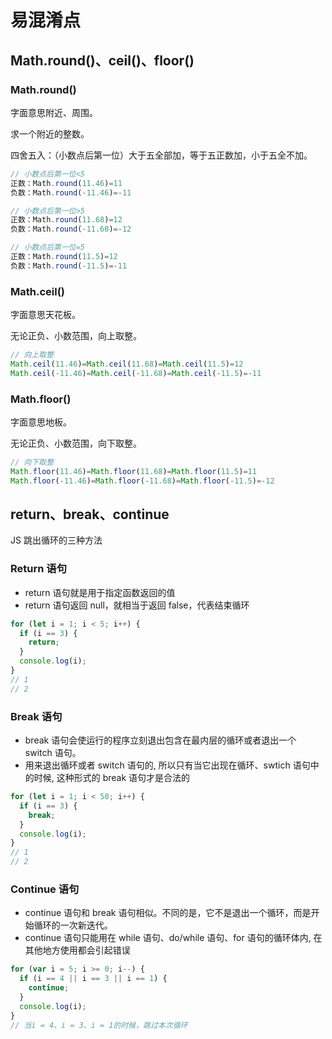 # 易混淆点

## Math.round()、ceil()、floor()

### Math.round()

字面意思附近、周围。

求一个附近的整数。

四舍五入：（小数点后第一位）大于五全部加，等于五正数加，小于五全不加。

```js
// 小数点后第一位<5
正数：Math.round(11.46)=11
负数：Math.round(-11.46)=-11

// 小数点后第一位>5
正数：Math.round(11.68)=12
负数：Math.round(-11.68)=-12

// 小数点后第一位=5
正数：Math.round(11.5)=12
负数：Math.round(-11.5)=-11
```

### Math.ceil()

字面意思天花板。

无论正负、小数范围，向上取整。

```js
// 向上取整
Math.ceil(11.46)=Math.ceil(11.68)=Math.ceil(11.5)=12
Math.ceil(-11.46)=Math.ceil(-11.68)=Math.ceil(-11.5)=-11
```

### Math.floor()

字面意思地板。

无论正负、小数范围，向下取整。

```js
// 向下取整
Math.floor(11.46)=Math.floor(11.68)=Math.floor(11.5)=11
Math.floor(-11.46)=Math.floor(-11.68)=Math.floor(-11.5)=-12
```

## return、break、continue

JS 跳出循环的三种方法

### Return 语句

- return 语句就是用于指定函数返回的值
- return 语句返回 null，就相当于返回 false，代表结束循环

```js
for (let i = 1; i < 5; i++) {
  if (i == 3) {
    return;
  }
  console.log(i);
}
// 1
// 2
```

### Break 语句

- break 语句会使运行的程序立刻退出包含在最内层的循环或者退出一个 switch 语句。
- 用来退出循环或者 switch 语句的, 所以只有当它出现在循环、swtich 语句中的时候, 这种形式的 break 语句才是合法的

```js
for (let i = 1; i < 50; i++) {
  if (i == 3) {
    break;
  }
  console.log(i);
}
// 1
// 2
```

### Continue 语句

- continue 语句和 break 语句相似。不同的是，它不是退出一个循环，而是开始循环的一次新迭代。
- continue 语句只能用在 while 语句、do/while 语句、for 语句的循环体内, 在其他地方使用都会引起错误

```js
for (var i = 5; i >= 0; i--) {
  if (i == 4 || i == 3 || i == 1) {
    continue;
  }
  console.log(i);
}
// 当i = 4、i = 3、i = 1的时候，跳过本次循环
```
